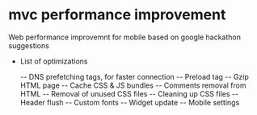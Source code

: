 # mvc performance improvement
Web performance improvemnt for mobile based on google hackathon suggestions

- List of optimizations

  -- DNS prefetching tags, for faster connection
  -- Preload tag 
  -- Gzip HTML page
  -- Cache CSS & JS bundles
  -- Comments removal from HTML
  -- Removal of unused CSS files
  -- Cleaning up CSS files 
  -- Header flush
  -- Custom fonts
  -- Widget update
  -- Mobile settings

